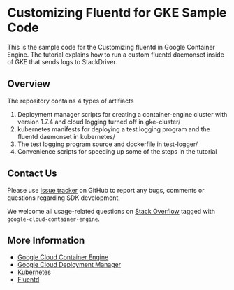 # Customizing Fluentd for GKE Sample Code

This is the sample code for the Customizing fluentd in Google Container Engine.  The tutorial explains how to run a custom fluentd daemonset inside of GKE that sends logs to StackDriver. 


## Overview

The repository contains 4 types of artifiacts
1. Deployment manager scripts for creating a container-engine cluster with version 1.7.4 and cloud logging turned off in gke-cluster/
2. kubernetes manifests for deploying a test logging program and the fluentd daemonset in kubernetes/
3. The test logging program source and dockerfile in test-logger/
4. Convenience scripts for speeding up some of the steps in the tutorial


## Contact Us

Please use [issue tracker](https://github.com/GoogleCloudPlatform/container-engine-customize-fluentd/issues)
on GitHub to report any bugs, comments or questions regarding SDK development.

We welcome all usage-related questions on [Stack Overflow](http://stackoverflow.com/questions/tagged/google-customizing-fluentd-in-container-engine)
tagged with `google-cloud-container-engine`.

## More Information

* [Google Cloud Container Engine](https://cloud.google.com/container-engine/docs/)
* [Google Cloud Deployment Manager](https://cloud.google.com/deployment-manager/docs/)
* [Kubernetes](https://kubernetes.io/)
* [Fluentd](https://docs.fluentd.org/v0.12/articles/quickstart)
